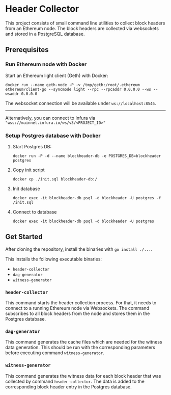 # Header Collector
This project consists of small command line utilities to collect block headers from an Ethereum node.
The block headers are collected via websockets and stored in a PostgreSQL database.

## Prerequisites
### Run Ethereum node with Docker
Start an Ethereum light client (Geth) with Docker:
```
docker run --name geth-node -P -v /tmp/geth:/root/.ethereum ethereum/client-go --syncmode light --rpc --rpcaddr 0.0.0.0 --ws --wsaddr 0.0.0.0
``` 

The websocket connection will be available under `ws://localhost:8546`.

---
Alternatively, you can connect to Infura via `"wss://mainnet.infura.io/ws/v3/<PROJECT_ID>"`

### Setup Postgres database with Docker
1. Start Postgres DB: 
    ```
    docker run -P -d --name blockheader-db -e POSTGRES_DB=blockheader postgres
    ```
2. Copy init script
    ```
    docker cp ./init.sql blockheader-db:/
    ```
3. Init database
    ```
   docker exec -it blockheader-db psql -d blockheader -U postgres -f /init.sql
    ```
4. Connect to database
    ```
   docker exec -it blockheader-db psql -d blockheader -U postgres
    ```

## Get Started
After cloning the repository, install the binaries with
```go install ./...```.

This installs the following executable binaries:
* `header-collector`
* `dag-generator`
* `witness-generator`

### `header-collector`
This command starts the header collection process. 
For that, it needs to connect to a running Ethereum node via Websockets. 
The command subscribes to all block headers from the node and stores them in the Postgres database.

### `dag-generator`
This command generates the cache files which are needed for the witness data generation. 
This should be run with the corresponding parameters before executing command `witness-generator`.

### `witness-generator`
This command generates the witness data for each block header that was collected by command `header-collector`.
The data is added to the corresponding block header entry in the Postgres database. 
